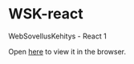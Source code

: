 # WSK-react

WebSovellusKehitys - React 1

Open [here](https://users.metropolia.fi/~neal/WSK/context/) to view it in the browser.
